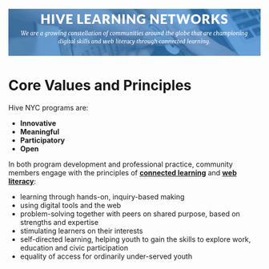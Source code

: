 
![Hive Learning Networks](../images/hive-header.png)

# Core Values and Principles

Hive NYC programs are:
* **Innovative**
* **Meaningful**
* **Participatory**
* **Open**

In both program development and professional practice, community members engage with the principles of **[connected learning](http://clalliance.org/)** and **[web literacy](https://webmaker.org/en-US/resources)**:
* learning through hands-on, inquiry-based making
* using digital tools and the web
* problem-solving together with peers on shared purpose, based on strengths and expertise
* stimulating learners on their interests
* self-directed learning, helping youth to gain the skills to explore work, education and civic participation
* equality of access for ordinarily under-served youth
